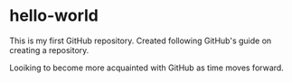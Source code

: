 # hello-world
This is my first GitHub repository. Created following GitHub's guide on creating a repository. 

Looiking to become more acquainted with GitHub as time moves forward. 
